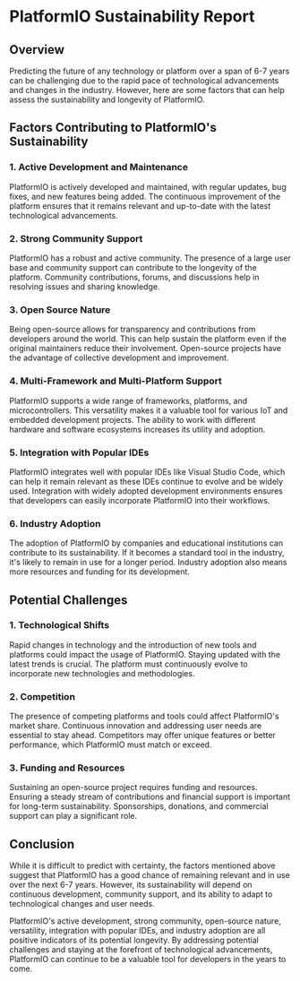 # PlatformIO Sustainability Report

## Overview

Predicting the future of any technology or platform over a span of 6-7 years can be challenging due to the rapid pace of technological advancements and changes in the industry. However, here are some factors that can help assess the sustainability and longevity of PlatformIO.

## Factors Contributing to PlatformIO's Sustainability

### 1. Active Development and Maintenance
PlatformIO is actively developed and maintained, with regular updates, bug fixes, and new features being added. The continuous improvement of the platform ensures that it remains relevant and up-to-date with the latest technological advancements.

### 2. Strong Community Support
PlatformIO has a robust and active community. The presence of a large user base and community support can contribute to the longevity of the platform. Community contributions, forums, and discussions help in resolving issues and sharing knowledge.

### 3. Open Source Nature
Being open-source allows for transparency and contributions from developers around the world. This can help sustain the platform even if the original maintainers reduce their involvement. Open-source projects have the advantage of collective development and improvement.

### 4. Multi-Framework and Multi-Platform Support
PlatformIO supports a wide range of frameworks, platforms, and microcontrollers. This versatility makes it a valuable tool for various IoT and embedded development projects. The ability to work with different hardware and software ecosystems increases its utility and adoption.

### 5. Integration with Popular IDEs
PlatformIO integrates well with popular IDEs like Visual Studio Code, which can help it remain relevant as these IDEs continue to evolve and be widely used. Integration with widely adopted development environments ensures that developers can easily incorporate PlatformIO into their workflows.

### 6. Industry Adoption
The adoption of PlatformIO by companies and educational institutions can contribute to its sustainability. If it becomes a standard tool in the industry, it's likely to remain in use for a longer period. Industry adoption also means more resources and funding for its development.

## Potential Challenges

### 1. Technological Shifts
Rapid changes in technology and the introduction of new tools and platforms could impact the usage of PlatformIO. Staying updated with the latest trends is crucial. The platform must continuously evolve to incorporate new technologies and methodologies.

### 2. Competition
The presence of competing platforms and tools could affect PlatformIO's market share. Continuous innovation and addressing user needs are essential to stay ahead. Competitors may offer unique features or better performance, which PlatformIO must match or exceed.

### 3. Funding and Resources
Sustaining an open-source project requires funding and resources. Ensuring a steady stream of contributions and financial support is important for long-term sustainability. Sponsorships, donations, and commercial support can play a significant role.

## Conclusion

While it is difficult to predict with certainty, the factors mentioned above suggest that PlatformIO has a good chance of remaining relevant and in use over the next 6-7 years. However, its sustainability will depend on continuous development, community support, and its ability to adapt to technological changes and user needs.

PlatformIO's active development, strong community, open-source nature, versatility, integration with popular IDEs, and industry adoption are all positive indicators of its potential longevity. By addressing potential challenges and staying at the forefront of technological advancements, PlatformIO can continue to be a valuable tool for developers in the years to come.